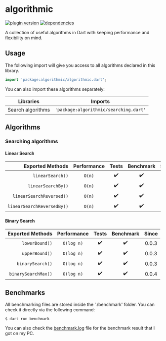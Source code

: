# algorithmic

[![plugin version](https://img.shields.io/pub/v/algorithmic?label=pub)](https://pub.dev/packages/algorithmic)
[![dependencies](https://img.shields.io/librariesio/release/pub/algorithmic?label=dependencies)](https://github.com/dipu-bd/algorithmic/-/blob/master/pubspec.yaml)

A collection of useful algorithms in Dart with keeping performance and flexibility on mind.

## Usage

The following import will give you access to all algorithms declared in this library.

```dart
import 'package:algorithmic/algorithmic.dart';
```

You can also import these algorithms separately:

| Libraries         | Imports                                |
| ----------------- | -------------------------------------- |
| Search algorithms | `'package:algorithmic/searching.dart'` |

## Algorithms

<!-- ⌛ ✔️ ❌ -->

### Searching algorithms

#### Linear Search

|           Exported Methods | Performance | Tests | Benchmark | Since |
| -------------------------: | :---------: | :---: | :-------: | :---: |
|           `linearSearch()` |   `O(n)`    |  ✔️   |    ✔️     | 0.0.1 |
|         `linearSearchBy()` |   `O(n)`    |  ✔️   |    ✔️     | 0.0.4 |
|   `linearSearchReversed()` |   `O(n)`    |  ✔️   |    ✔️     | 0.0.1 |
| `linearSearchReversedBy()` |   `O(n)`    |  ✔️   |    ✔️     | 0.0.4 |

#### Binary Search

|    Exported Methods | Performance | Tests | Benchmark | Since |
| ------------------: | :---------: | :---: | :-------: | :---: |
|      `lowerBound()` | `O(log n)`  |  ✔️   |    ✔️     | 0.0.3 |
|      `upperBound()` | `O(log n)`  |  ✔️   |    ✔️     | 0.0.3 |
|    `binarySearch()` | `O(log n)`  |  ✔️   |    ✔️     | 0.0.3 |
| `binarySearchMax()` | `O(log n)`  |  ✔️   |    ✔️     | 0.0.4 |

<!--
#### Interpolation Search

|        Exported Methods |    Performance    | Tests | Benchmark | Since |
| ----------------------: | :---------------: | :---: | :-------: | :---: |
| `interpolationSearch()` | `O(log log n)` 🗒️ |  ⌛   |    ⌛     |  ⌛   |

🗒️ Under the assumption of a uniform distribution of data, performance of interpolation search is `O(log log n)`. However, in general the performance is `O(n)`.

-->

## Benchmarks

All benchmarking files are stored inside the './benchmark' folder. You can check it directly via the following command:

```
$ dart run benchmark
```

You can also check the [benchmark.log](https://github.com/dipu-bd/algorithmic/blob/master/benchmark.log) file for the benchmark result that I got on my PC.

